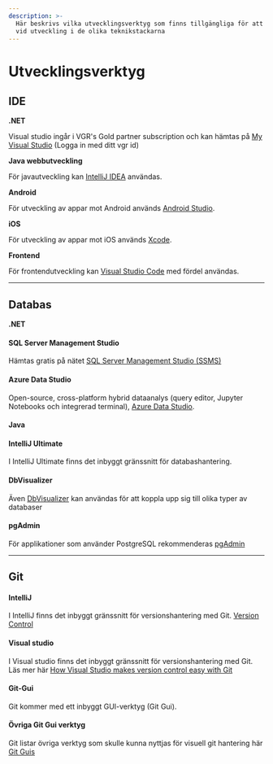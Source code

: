 ```yaml
---
description: >-
  Här beskrivs vilka utvecklingsverktyg som finns tillgängliga för att användas
  vid utveckling i de olika teknikstackarna
---
```


# Utvecklingsverktyg

## IDE

**.NET**

Visual studio ingår i VGR's Gold partner subscription och kan hämtas på [My Visual Studio](https://my.visualstudio.com/) (Logga in med ditt vgr id)

**Java webbutveckling**

För javautveckling kan [IntelliJ IDEA](https://www.jetbrains.com/idea/) användas.

**Android**

För utveckling av appar mot Android används [Android Studio](https://developer.android.com/studio).

**iOS**

För utveckling av appar mot iOS används [Xcode](https://developer.apple.com/xcode/).

**Frontend**

För frontendutveckling kan [Visual Studio Code](https://code.visualstudio.com/) med fördel användas.

***

## Databas

**.NET**

#### SQL Server Management Studio

Hämtas gratis på nätet [SQL Server Management Studio (SSMS)](https://learn.microsoft.com/en-us/sql/ssms/download-sql-server-management-studio-ssms?view=sql-server-ver16#download-ssms)

#### Azure Data Studio

Open-source, cross-platform hybrid dataanalys (query editor, Jupyter Notebooks och integrerad terminal), [Azure Data Studio](https://azure.microsoft.com/en-us/products/data-studio).

#### Java

#### IntelliJ Ultimate

I IntelliJ Ultimate finns det inbyggt gränssnitt för databashantering.

#### DbVisualizer

Även [DbVisualizer](https://www.dbvis.com/) kan användas för att koppla upp sig till olika typer av databaser

#### pgAdmin

För applikationer som använder PostgreSQL rekommenderas [pgAdmin](https://www.pgadmin.org/download/)

***

## Git

#### IntelliJ

I IntelliJ finns det inbyggt gränssnitt för versionshantering med Git. [Version Control](https://www.jetbrains.com/help/idea/version-control-integration.html)

#### Visual studio

I Visual studio finns det inbyggt gränssnitt för versionshantering med Git. Läs mer här [How Visual Studio makes version control easy with Git](https://learn.microsoft.com/en-us/visualstudio/version-control/git-with-visual-studio)

#### Git-Gui

Git kommer med ett inbyggt GUI-verktyg (Git Gui).

#### Övriga Git Gui verktyg

Git listar övriga verktyg som skulle kunna nyttjas för visuell git hantering här [Git Guis](https://git-scm.com/downloads/guis)

